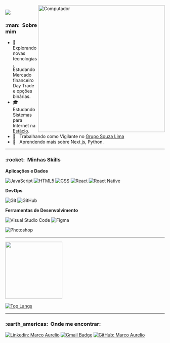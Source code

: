 

<img src="https://64.media.tumblr.com/c0dc89d0f3d362a05687b4283266ca59/tumblr_ox5gb50aew1qeyvpto1_500.gifv" min-width="400px" max-width="400px" width="400px" align="right" alt="Computador">



![](https://komarev.com/ghpvc/?username=Marco1992sjc&color=006bed)

<h3> :man: &nbsp;Sobre mim </h3>

- 🤔 &nbsp; Explorando novas tecnologias, Estudando Mercado financeiro Day Trade e opções binárias.
- 🎓 &nbsp; Estudando Sistemas para Internet na <a href="https://estacio.br/">Estácio</a>.
- 💼 &nbsp; Trabalhando como Vigilante no <a href="https://gruposouzalima.com/"> Grupo Souza Lima</a>
- 🌱 &nbsp; Aprendendo mais sobre Next.js, Python.



---

<h3> :rocket: &nbsp;Minhas Skills </h3>


**Aplicações e Dados**

  

  ![JavaScript](https://img.shields.io/badge/JavaScript-F7DF1E?style=for-the-badge&logo=javascript&logoColor=black)
  ![HTML5](https://img.shields.io/badge/HTML5-E34F26?style=for-the-badge&logo=html5&logoColor=white)
  ![CSS](https://img.shields.io/badge/CSS3-1572B6?style=for-the-badge&logo=css3&logoColor=white)
  ![React](https://img.shields.io/badge/React-20232A?style=for-the-badge&logo=react&logoColor=61DAFB)
  ![React Native](https://img.shields.io/badge/React_Native-20232A?style=for-the-badge&logo=react&logoColor=61DAFB)






**DevOps**

  ![Git](https://img.shields.io/badge/-Git-333333?style=flat&logo=git)
  ![GitHub](https://img.shields.io/badge/-GitHub-333333?style=flat&logo=github)
  

**Ferramentas de Desenvolvimento**

  ![Visual Studio Code](https://img.shields.io/badge/-Visual%20Studio%20Code-333333?style=flat&logo=visual-studio-code&logoColor=007ACC)
  ![Figma](https://img.shields.io/badge/-Figma-333333?style=flat&logo=figma&logoColor=007ACC)
  
![Photoshop](https://aleen42.github.io/badges/src/photoshop.svg)
<br/>


---

<a href="https://github.com/Marco1992sjc">
  <img height="180em" src="https://github-readme-stats.vercel.app/api?username=Marco1992sjc&theme=aura&show_icons=true" />
</a>

[![Top Langs](https://github-readme-stats.vercel.app/api/top-langs/?username=Marco1992sjc&layout=compact&hide=innnosetup&theme=aura&show_icons=true)](https://github.com/marco1992sjc/github-readme-stats)


---

<h3> :earth_americas: &nbsp;Onde me encontrar: </h3> 

[![Linkedin: Marco Aurelio](https://img.shields.io/badge/LinkedIn-0077B5?style=for-the-badge&logo=linkedin&logoColor=white=https://www.linkedin.com/in/marco-aur%C3%A9lio-de-moraes-oliveira-46b013206)](https://www.linkedin.com/in/marco-aur%C3%A9lio-de-moraes-oliveira-46b013206)
[![Gmail Badge](https://img.shields.io/badge/Gmail-D14836?style=for-the-badge&logo=gmail&logoColor=white=mailto:marco1992sjc@gmail.com)](mailto:marco1992sjc@gmail.com)
[![GitHub: Marco Aurelio]( https://img.shields.io/github/followers/Marco1992sjc?label=follow&style=social)](https://github.com/Marco1992sjc)




